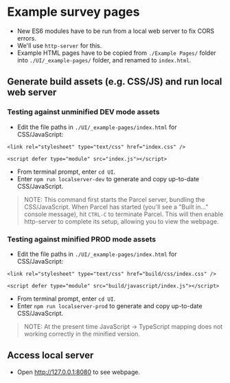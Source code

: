 # Example survey pages
- New ES6 modules have to be run from a local web server to fix CORS errors.
- We'll use `http-server` for this.
- Example HTML pages have to be copied from `./Example Pages/` folder into `./UI/_example-pages/` folder, and renamed to `index.html`.

## Generate build assets (e.g. CSS/JS) and run local web server
### Testing against unminified DEV mode assets
- Edit the file paths in `./UI/_example-pages/index.html` for CSS/JavaScript:
```
<link rel="stylesheet" type="text/css" href="index.css" />

<script defer type="module" src="index.js"></script>
```
- From terminal prompt, enter `cd UI`.
- Enter `npm run localserver-dev` to generate and copy up-to-date CSS/JavaScript.

> NOTE: This command first starts the Parcel server, bundling the CSS/JavaScript. When Parcel has started (you'll see a "Built in..." console message), hit `CTRL-C` to terminate Parcel. This will then enable http-server to complete its setup, allowing you to view the webpage.

### Testing against minified PROD mode assets
- Edit the file paths in `./UI/_example-pages/index.html` for CSS/JavaScript:
```
<link rel="stylesheet" type="text/css" href="build/css/index.css" />

<script defer type="module" src="build/javascript/index.js"></script>
```
- From terminal prompt, enter `cd UI`.
- Enter `npm run localserver-prod` to generate and copy up-to-date CSS/JavaScript.

> NOTE: At the present time JavaScript -> TypeScript mapping does not working correctly in the minified version.

## Access local server
- Open http://127.0.0.1:8080 to see webpage.
